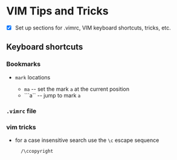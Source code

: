 VIM Tips and Tricks
===================

- [x] Set up sections for .vimrc, VIM keyboard shortcuts, tricks, etc.

## Keyboard shortcuts

### Bookmarks

* `mark` locations

 	+ `ma` -- set the mark `a` at the current position
 	+ ```a`` -- jump to mark `a`

### `.vimrc` file

### vim tricks

* for a case insensitive search use the `\c` escape sequence

		/\ccopyright

